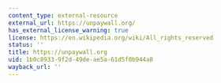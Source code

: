 ```yaml
---
content_type: external-resource
external_url: https://unpaywall.org/
has_external_license_warning: true
license: https://en.wikipedia.org/wiki/All_rights_reserved
status: ''
title: https://unpaywall.org
uid: 1b0c8933-9f2d-49de-ae5a-61d5f0b944a8
wayback_url: ''
---
```

